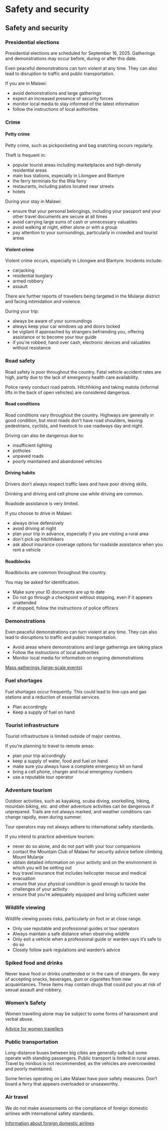 # Safety and security

## Safety and security

### Presidential elections

Presidential elections are scheduled for September 16, 2025. Gatherings and demonstrations may occur before, during or after this date.

Even peaceful demonstrations can turn violent at any time. They can also lead to disruption to traffic and public transportation.

If you are in Malawi:

* avoid demonstrations and large gatherings
* expect an increased presence of security forces
* monitor local media to stay informed of the latest information
* follow the instructions of local authorities

### Crime

#### Petty crime

Petty crime, such as pickpocketing and bag snatching occurs regularly.

Theft is frequent in:

* popular tourist areas including marketplaces and high-density residential areas
* main bus stations, especially in Lilongwe and Blantyre
* the ferry terminals for the Ilhla ferry
* restaurants, including patios located near streets
* hotels

During your stay in Malawi:

* ensure that your personal belongings, including your passport and your other travel documents are secure at all times
* avoid carrying large sums of cash or unnecessary valuables
* avoid walking at night, either alone or with a group
* pay attention to your surroundings, particularly in crowded and tourist areas

#### Violent crime

Violent crime occurs, especially in Lilongwe and Blantyre. Incidents include:

* carjacking
* residential burglary
* armed robbery
* assault

There are further reports of travellers being targeted in the Mulanje district and facing intimidation and violence.

During your trip:

* always be aware of your surroundings
* always keep your car windows up and doors locked
* be vigilant if approached by strangers befriending you, offering assistance or to become your tour guide
* if you're robbed, hand over cash, electronic devices and valuables without resistance

### Road safety

Road safety is poor throughout the country. Fatal vehicle accident rates are high, partly due to the lack of emergency health care availability.

Police rarely conduct road patrols. Hitchhiking and taking matola (informal lifts in the back of open vehicles) are considered dangerous.

#### Road conditions

Road conditions vary throughout the country. Highways are generally in good condition, but most roads don’t have road shoulders, leaving pedestrians, cyclists, and livestock to use roadways day and night.

Driving can also be dangerous due to:

* insufficient lighting
* potholes
* unpaved roads
* poorly maintained and abandoned vehicles

#### Driving habits

Drivers don’t always respect traffic laws and have poor driving skills.

Drinking and driving and cell phone use while driving are common.

Roadside assistance is very limited.

If you choose to drive in Malawi:

* always drive defensively
* avoid driving at night
* plan your trip in advance, especially if you are visiting a rural area
* don't pick up hitchhikers
* ask about insurance coverage options for roadside assistance when you rent a vehicle

#### Roadblocks

Roadblocks are common throughout the country.

You may be asked for identification.

* Make sure your ID documents are up to date
* Do not go through a checkpoint without stopping, even if it appears unattended
* If stopped, follow the instructions of police officers

### Demonstrations

Even peaceful demonstrations can turn violent at any time. They can also lead to disruptions to traffic and public transportation.

* Avoid areas where demonstrations and large gatherings are taking place
* Follow the instructions of local authorities
* Monitor local media for information on ongoing demonstrations

[Mass gatherings (large-scale events)](https://travel.gc.ca/travelling/health-safety/mass-gatherings)

### Fuel shortages

Fuel shortages occur frequently. This could lead to line-ups and gas stations and a reduction of essential services.

* Plan accordingly
* Keep a supply of fuel on hand

### Tourist infrastructure

Tourist infrastructure is limited outside of major centres.

If you’re planning to travel to remote areas:

* plan your trip accordingly
* keep a supply of water, food and fuel on hand
* make sure you always have a complete emergency kit on hand
* bring a cell phone, charger and local emergency numbers
* use a reputable tour operator

### Adventure tourism

Outdoor activities, such as kayaking, scuba diving, snorkelling, hiking, mountain biking, etc. and other adventure activities can be dangerous if unprepared. Trails are not always marked, and weather conditions can change rapidly, even during summer.

Tour operators may not always adhere to international safety standards.

If you intend to practice adventure tourism:

* never do so alone, and do not part with your tour companions
* contact the Mountain Club of Malawi for security advice before climbing Mount Mulanje
* obtain detailed information on your activity and on the environment in which you will be setting out
* buy travel insurance that includes helicopter rescue and medical evacuation
* ensure that your physical condition is good enough to tackle the challenges of your activity
* ensure that you’re adequately equipped and bring sufficient water

### Wildlife viewing

Wildlife viewing poses risks, particularly on foot or at close range.

* Only use reputable and professional guides or tour operators
* Always maintain a safe distance when observing wildlife
* Only exit a vehicle when a professional guide or warden says it’s safe to do so
* Closely follow park regulations and warden’s advice

### Spiked food and drinks

Never leave food or drinks unattended or in the care of strangers. Be wary of accepting snacks, beverages, gum or cigarettes from new acquaintances. These items may contain drugs that could put you at risk of sexual assault and robbery.

### Women’s Safety

Women travelling alone may be subject to some forms of harassment and verbal abuse.

[Advice for women travellers](https://travel.gc.ca/travelling/health-safety/advice-for-women-travellers "Advice for women travellers")

### Public transportation

Long-distance buses between big cities are generally safe but some operate with standing passengers. Public transport is limited in rural areas. Travel by minibus is not recommended, as the vehicles are overcrowded and poorly maintained.

Some ferries operating on Lake Malawi have poor safety measures. Don’t board a ferry that appears overloaded or unseaworthy.

### Air travel

We do not make assessments on the compliance of foreign domestic airlines with international safety standards.

[Information about foreign domestic airlines](https://travel.gc.ca/air/in-flight-safety#other)